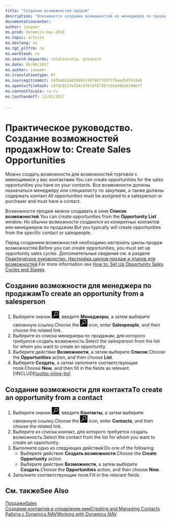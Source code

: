 ```yaml
---
title: "Создание возможностей продаж"
description: "Описывается создание возможностей из менеджеров по продажам или контактов в Dynamics NAV."
documentationcenter: 
author: jswymer
ms.prod: dynamics-nav-2018
ms.topic: article
ms.devlang: na
ms.tgt_pltfrm: na
ms.workload: na
ms.search.keywords: relationship, prospect
ms.date: 06/06/2017
ms.author: jswymer
ms.translationtype: HT
ms.sourcegitcommit: 1dfba8b14019991c95f40ffd5f7fbaed5df414eb
ms.openlocfilehash: c97dc051fe754c9767df87787c90e0db5019def7
ms.contentlocale: ru-ru
ms.lasthandoff: 12/01/2017

---
```

# <a name="how-to-create-sales-opportunities"></a><span data-ttu-id="8b71e-103">Практическое руководство. Создание возможностей продаж</span><span class="sxs-lookup"><span data-stu-id="8b71e-103">How to: Create Sales Opportunities</span></span>
<span data-ttu-id="8b71e-104">Можно создать возможности для возможностей торговли с имеющимися у вас контактами.</span><span class="sxs-lookup"><span data-stu-id="8b71e-104">You can create opportunities for the sales opportunities you have on your contacts.</span></span> <span data-ttu-id="8b71e-105">Все возможности должны назначаться менеджеру или специалисту по закупкам, а также должны содержать контакт.</span><span class="sxs-lookup"><span data-stu-id="8b71e-105">All opportunities must be assigned to a salesperson or purchaser and must have a contact.</span></span>

<span data-ttu-id="8b71e-106">Возможности продаж можно создавать в окне **Список возможностей**.</span><span class="sxs-lookup"><span data-stu-id="8b71e-106">You can create opportunities from the **Opportunity List** window.</span></span> <span data-ttu-id="8b71e-107">Но обычно возможности создаются из конкретных контактов или менеджеров по продажам.</span><span class="sxs-lookup"><span data-stu-id="8b71e-107">But you typically will create opportunities from the specific contact or salespeople.</span></span>

<span data-ttu-id="8b71e-108">Перед созданием возможностей необходимо настроить циклы продаж возможностей.</span><span class="sxs-lookup"><span data-stu-id="8b71e-108">Before you can create opportunities, you must set up opportunity sales cycles.</span></span> <span data-ttu-id="8b71e-109">Дополнительные сведения см. в разделе [Практическое руководство. Настройка циклов продаж и этапов для возможностей](marketing-how-setup-opportunity-sales-cycles-stages.md).</span><span class="sxs-lookup"><span data-stu-id="8b71e-109">For more information see [How to: Set Up Opportunity Sales Cycles and Stages](marketing-how-setup-opportunity-sales-cycles-stages.md).</span></span>

## <a name="to-create-an-opportunity-from-a-salesperson"></a><span data-ttu-id="8b71e-110">Создание возможности для менеджера по продажам</span><span class="sxs-lookup"><span data-stu-id="8b71e-110">To create an opportunity from a salesperson</span></span>
1. <span data-ttu-id="8b71e-111">Выберите значок ![Поиск страницы или отчета](media/ui-search/search_small.png "Значок поиска страницы или отчета"), введите **Менеджеры**, а затем выберите связанную ссылку.</span><span class="sxs-lookup"><span data-stu-id="8b71e-111">Choose the ![Search for Page or Report](media/ui-search/search_small.png "Search for Page or Report icon") icon, enter **Salespeople**, and then choose the related link.</span></span>
2. <span data-ttu-id="8b71e-112">Выберите из списка менеджера по продажам, для которого требуется создать возможность.</span><span class="sxs-lookup"><span data-stu-id="8b71e-112">Select the salesperson from the list for whom you want to create an opportunity.</span></span>
3. <span data-ttu-id="8b71e-113">Выберите действие **Возможности**, а затем выберите **Список**.</span><span class="sxs-lookup"><span data-stu-id="8b71e-113">Choose the **Opportunities** action, and then choose **List**.</span></span>
4. <span data-ttu-id="8b71e-114">Выберите **Создать**, а затем заполните соответствующие поля.</span><span class="sxs-lookup"><span data-stu-id="8b71e-114">Choose **New**, and then fill in the fields as relevant.</span></span> [!INCLUDE[tooltip-inline-tip](includes/tooltip-inline-tip_md.md)]  



## <a name="to-create-an-opportunity-from-a-contact"></a><span data-ttu-id="8b71e-115">Создание возможности для контакта</span><span class="sxs-lookup"><span data-stu-id="8b71e-115">To create an opportunity from a contact</span></span>
1. <span data-ttu-id="8b71e-116">Выберите значок ![Поиск страницы или отчета](media/ui-search/search_small.png "Значок поиска страницы или отчета"), введите **Контакты**, а затем выберите связанную ссылку.</span><span class="sxs-lookup"><span data-stu-id="8b71e-116">Choose the ![Search for Page or Report](media/ui-search/search_small.png "Search for Page or Report icon") icon, enter **Contacts**, and then choose the related link.</span></span>
2. <span data-ttu-id="8b71e-117">Выберите из списка контакт, для которого требуется создать возможность.</span><span class="sxs-lookup"><span data-stu-id="8b71e-117">Select the contact from the list for whom you want to create an opportunity.</span></span>
3. <span data-ttu-id="8b71e-118">Выполните одно из следующих действий:</span><span class="sxs-lookup"><span data-stu-id="8b71e-118">Do one of the following:</span></span>
   * <span data-ttu-id="8b71e-119">Выберите действие **Создать возможности**.</span><span class="sxs-lookup"><span data-stu-id="8b71e-119">Choose the **Create Opportunity** action.</span></span>
   * <span data-ttu-id="8b71e-120">Выберите действие **Возможности**, а затем выберите **Создать**.</span><span class="sxs-lookup"><span data-stu-id="8b71e-120">Choose the  **Opportunities** action, and then choose **New**.</span></span>
4. <span data-ttu-id="8b71e-121">Заполните соответствующие поля.</span><span class="sxs-lookup"><span data-stu-id="8b71e-121">Fill in the relevant fields.</span></span>

## <a name="see-also"></a><span data-ttu-id="8b71e-122">См. также</span><span class="sxs-lookup"><span data-stu-id="8b71e-122">See Also</span></span>
[<span data-ttu-id="8b71e-123">Продажи</span><span class="sxs-lookup"><span data-stu-id="8b71e-123">Sales</span></span>](sales-manage-sales.md)  
[<span data-ttu-id="8b71e-124">Создание контактов и управление ими</span><span class="sxs-lookup"><span data-stu-id="8b71e-124">Creating and Managing Contacts</span></span>](marketing-contacts.md)  
[<span data-ttu-id="8b71e-125">Работа с Dynamics NAV</span><span class="sxs-lookup"><span data-stu-id="8b71e-125">Working with Dynamics NAV</span></span>](ui-work-product.md)

